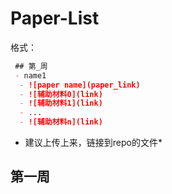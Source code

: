 # Paper-List
格式：
```markdown
 ## 第_周
 - name1 
  - ![paper name](paper_link)  
  - ![辅助材料0](link)
  - ![辅助材料1](link)
  - ...
  - ![辅助材料n](link)

```
* 建议上传上来，链接到repo的文件*
## 第一周
